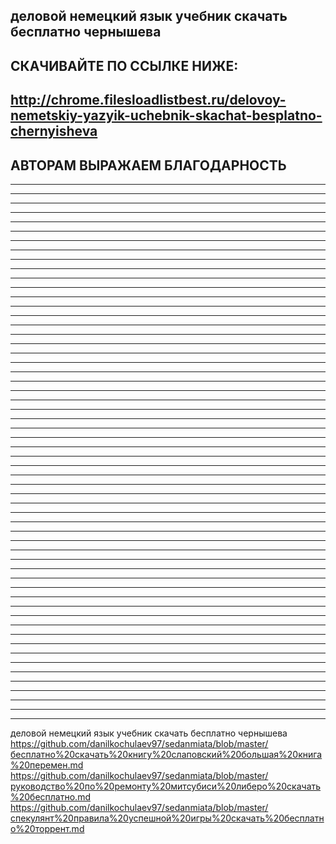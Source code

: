 деловой немецкий язык учебник скачать бесплатно чернышева
--------------------------------------------------
СКАЧИВАЙТЕ ПО ССЫЛКЕ НИЖЕ:
--------------------------------------------------
http://chrome.filesloadlistbest.ru/delovoy-nemetskiy-yazyik-uchebnik-skachat-besplatno-chernyisheva
--------------------------------------------------
АВТОРАМ ВЫРАЖАЕМ БЛАГОДАРНОСТЬ
--------------------------------------------------
--------------------------------------------------
--------------------------------------------------
--------------------------------------------------
--------------------------------------------------
--------------------------------------------------
--------------------------------------------------
--------------------------------------------------
--------------------------------------------------
--------------------------------------------------
--------------------------------------------------
--------------------------------------------------
--------------------------------------------------
--------------------------------------------------
--------------------------------------------------
--------------------------------------------------
--------------------------------------------------
--------------------------------------------------
--------------------------------------------------
--------------------------------------------------
--------------------------------------------------
--------------------------------------------------
--------------------------------------------------
--------------------------------------------------
--------------------------------------------------
--------------------------------------------------
--------------------------------------------------
--------------------------------------------------
--------------------------------------------------
--------------------------------------------------
--------------------------------------------------
--------------------------------------------------
--------------------------------------------------
--------------------------------------------------
--------------------------------------------------
--------------------------------------------------
--------------------------------------------------
--------------------------------------------------
--------------------------------------------------
--------------------------------------------------
--------------------------------------------------
--------------------------------------------------
--------------------------------------------------
--------------------------------------------------
--------------------------------------------------
--------------------------------------------------
--------------------------------------------------
--------------------------------------------------
--------------------------------------------------
--------------------------------------------------
--------------------------------------------------
--------------------------------------------------
--------------------------------------------------
--------------------------------------------------
--------------------------------------------------
--------------------------------------------------
--------------------------------------------------
--------------------------------------------------
--------------------------------------------------
деловой немецкий язык учебник скачать бесплатно чернышева 
https://github.com/danilkochulaev97/sedanmiata/blob/master/бесплатно%20скачать%20книгу%20слаповский%20большая%20книга%20перемен.md
https://github.com/danilkochulaev97/sedanmiata/blob/master/руководство%20по%20ремонту%20митсубиси%20либеро%20скачать%20бесплатно.md
https://github.com/danilkochulaev97/sedanmiata/blob/master/спекулянт%20правила%20успешной%20игры%20скачать%20бесплатно%20торрент.md